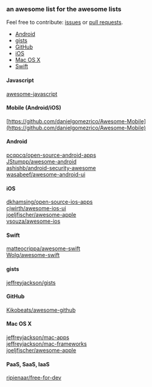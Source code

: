 ### an awesome list for the awesome lists

Feel free to contribute: [issues](https://github.com/AwesomeOpenSource/AwesomeOpenSource/issues) or [pull requests](https://github.com/AwesomeOpenSource/AwesomeOpenSource/pulls).

-  [Android](https://github.com/awesomeopensource/awesomeopensource#android)
-  [gists](https://github.com/awesomeopensource/awesomeopensource#gists)
-  [GitHub](https://github.com/awesomeopensource/awesomeopensource#github)
-  [iOS](https://github.com/awesomeopensource/awesomeopensource#ios)
-  [Mac OS X](https://github.com/awesomeopensource/awesomeopensource#mac-os-x)
-  [Swift](https://github.com/awesomeopensource/awesomeopensource#swift)

#### Javascript
[awesome-javascript](https://github.com/sorrycc/awesome-javascript)

#### Mobile (Android/iOS)
[https://github.com/danielgomezrico/Awesome-Mobile](https://github.com/danielgomezrico/Awesome-Mobile)

#### Android
[pcqpcq/open-source-android-apps](https://github.com/pcqpcq/open-source-android-apps) <br>
[JStumpp/awesome-android](https://github.com/JStumpp/awesome-android) <br>
[ashishb/android-security-awesome](https://github.com/ashishb/android-security-awesome) <br>
[wasabeef/awesome-android-ui](https://github.com/wasabeef/awesome-android-ui)

#### iOS
[dkhamsing/open-source-ios-apps](https://github.com/dkhamsing/open-source-ios-apps) <br>
[cjwirth/awesome-ios-ui](https://github.com/cjwirth/awesome-ios-ui) <br>
[joeljfischer/awesome-apple](https://github.com/joeljfischer/awesome-apple) <br>
[vsouza/awesome-ios](https://github.com/vsouza/awesome-ios)

#### Swift
[matteocrippa/awesome-swift](https://github.com/matteocrippa/awesome-swift) <br>
[Wolg/awesome-swift](https://github.com/Wolg/awesome-swift)

#### gists
[jeffreyjackson/gists](https://github.com/jeffreyjackson/gists)

#### GitHub
[Kikobeats/awesome-github](https://github.com/Kikobeats/awesome-github)

#### Mac OS X
[jeffreyjackson/mac-apps](https://github.com/jeffreyjackson/mac-apps) <br>
[jeffreyjackson/mac-frameworks](https://github.com/jeffreyjackson/mac-frameworks) <br>
[joeljfischer/awesome-apple](https://github.com/joeljfischer/awesome-apple)

#### PaaS, SaaS, IaaS
[ripienaar/free-for-dev](https://github.com/ripienaar/free-for-dev)
